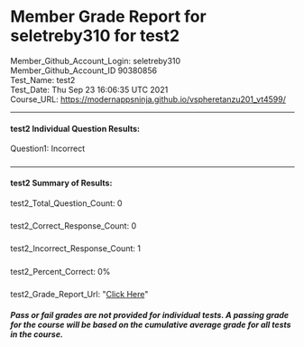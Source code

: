 # Member Grade Report for seletreby310 for test2  
   
Member_Github_Account_Login: seletreby310  
Member_Github_Account_ID 90380856  
Test_Name: test2  
Test_Date: Thu Sep 23 16:06:35 UTC 2021  
Course_URL: https://modernappsninja.github.io/vspheretanzu201_vt4599/  
   
---  
#### test2 Individual Question Results:  
Question1: Incorrect  
#####  
---  
#### test2 Summary of Results:  
test2_Total_Question_Count: 0  
#####  
test2_Correct_Response_Count: 0  
#####  
test2_Incorrect_Response_Count: 1  
#####  
test2_Percent_Correct: 0%  
#####  
test2_Grade_Report_Url: "[Click Here](https://github.com/modernappsninjas/seletreby310/blob/main/static/userdata/courses/vspheretanzu201_vt4599/grade_report.pr404.test2.md)"
##### Pass or fail grades are not provided for individual tests. A passing grade for the course will be based on the cumulative average grade for all tests in the course.  

